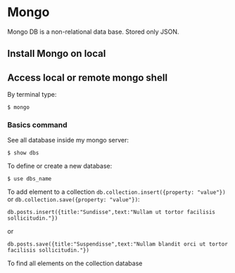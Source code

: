 # Mongo

Mongo DB is a non-relational data base. Stored only JSON.

## Install Mongo on local

## Access local or remote mongo shell

By terminal type:

```
$ mongo
```

### Basics command

See all database inside my mongo server:

```
$ show dbs
```

To define or create a new database:

```
$ use dbs_name
```

To add element to a collection `db.collection.insert({property: "value"})` or `db.collection.save({property: "value"})`:

```mongo
db.posts.insert({title:"Sundisse",text:"Nullam ut tortor facilisis sollicitudin."})
```

or 

```mongo
db.posts.save({title:"Suspendisse",text:"Nullam blandit orci ut tortor facilisis sollicitudin."})
```

To find all elements on the collection database
